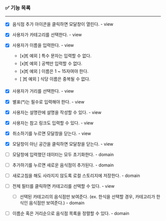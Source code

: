 ### ✅ 기능 목록

---

- [x] 음식점 추가 아이콘을 클릭하면 모달창이 열린다. - view
- [x] 사용자가 카테고리를 선택한다. - view
- [x] 사용자가 이름을 입력한다. - view
  - [x]❗[ 예외 ] 특수 문자는 입력할 수 없다.
  - [x]❗[ 예외 ] 공백만 입력할 수 없다.
  - [x]❗[ 예외 ] 이름은 1 ~ 15자여야 한다.
  - [ ]❗[ 예외 ] 식당 이름은 중복될 수 없다.
- [x] 사용자가 거리를 선택한다. - view
- [x] 별표(\*)는 필수로 입력해야 한다. - view
- [x] 사용자는 설명란에 설명을 작성할 수 있다. - view
- [x] 사용자는 참고 링크도 입력할 수 있다. - view
- [x] 취소하기를 누르면 모달창을 닫는다. - view
- [x] 모달창이 아닌 공간을 클릭하면 모달창을 닫는다. - view
- [ ] 모달창에 입력했던 데이터는 모두 초기화한다. - domain
- [ ] 추가하기를 누르면 새로운 음식점이 추가된다. - domain
- [ ] 새로고침을 해도 사라지지 않도록 로컬 스토리지에 저장한다. - domain

- [ ] 전체 필터를 클릭하면 카테고리를 선택할 수 있다. - view
  - [ ] 선택된 카테고리의 음식점만 보여준다. (ex. 한식을 선택할 경우, 카테고리가 한식인 음식점만 보여준다.) - domain
- [ ] 이름순 혹은 거리순으로 음식점 목록을 정렬할 수 있다. - domain
